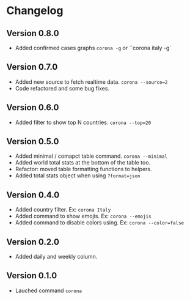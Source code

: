 # Changelog

## Version 0.8.0

* Added confirmed cases graphs ``corona -g`` or ``corona italy -g`

## Version 0.7.0

* Added new source to fetch realtime data. ``corona --source=2``
* Code refactored and some bug fixes.

## Version 0.6.0

* Added filter to show top N countries. ``corona --top=20``

## Version 0.5.0

* Added minimal / comapct table command. ``corona --minimal``
* Added world total stats at the bottom of the table too.
* Refactor: moved table formatting functions to helpers.
* Added total stats object when using `?format=json`

## Version 0.4.0

* Added country filter. Ex:  ``corona Italy``
* Added command to show emojis. Ex: ``corona --emojis``
* Added command to disable colors using. Ex: ``corona --color=false``

## Version 0.2.0

* Added daily and weekly column.

## Version 0.1.0

* Lauched command `corona`